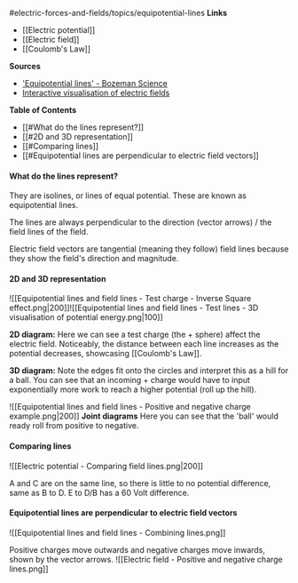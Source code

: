 #electric-forces-and-fields/topics/equipotential-lines
**Links**
- [[Electric potential]] 
- [[Electric field]] 
- [[Coulomb's Law]] 

**Sources**
- ['Equipotential lines' - Bozeman Science](https://www.youtube.com/watch?v=1XI4D4SgHTw)
- [Interactive visualisation of electric fields](https://www.geogebra.org/m/khVy6MZa)

**Table of Contents**
- [[#What do the lines represent?]]
- [[#2D and 3D representation]]
- [[#Comparing lines]]
- [[#Equipotential lines are perpendicular to electric field vectors]]

#### What do the lines represent?
They are isolines, or lines of equal potential. These are known as equipotential lines.

The lines are always perpendicular to the direction (vector arrows) / the field lines of the field.

Electric field vectors are tangential (meaning they follow) field lines because they show the field's direction and magnitude.

#### 2D and 3D representation
![[Equipotential lines and field lines - Test charge - Inverse Square effect.png|200]]![[Equipotential lines and field lines - Test lines - 3D visualisation of potential energy.png|100]]

**2D diagram:** Here we can see a test charge (the $+$ sphere) affect the electric field. Noticeably, the distance between each line increases as the potential decreases, showcasing [[Coulomb's Law]].

**3D diagram:** Note the edges fit onto the circles and interpret this as a hill for a ball. You can see that an incoming $+$ charge would have to input exponentially more work to reach a higher potential (roll up the hill).

![[Equipotential lines and field lines - Positive and negative charge example.png|200]]
**Joint diagrams**
Here you can see that the 'ball' would ready roll from positive to negative. 
#### Comparing lines
![[Electric potential - Comparing field lines.png|200]]

A and C are on the same line, so there is little to no potential difference, same as B to D.
E to D/B has a $60$ Volt difference.

#### Equipotential lines are perpendicular to electric field vectors 
![[Equipotential lines and field lines - Combining lines.png]]

Positive charges move outwards and negative charges move inwards, shown by the vector arrows.
![[Electric field - Positive and negative charge lines.png]]
